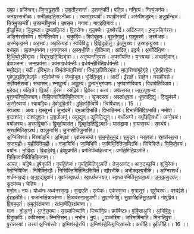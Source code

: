 

  
उप॒प्र। प्रजि॑न्वन्। जि॒न्व॒न्नु॒श॒तीः। उ॒श॒तीरु॒शन्तं॑। उ॒शन्तं॒पतिं॑। पति॒न्न। ननि॒त्यं। नित्यं॒जन॑यः। जन॑य॒स्सनी॑ळाः। सनी॑ळा॒इति॒सऽनी॑ळाः।। स्वसा॑र॒श्यावीं॑। श्यावी॒मरु॑षीं। अरु॑षीमजुष्रन्। अ॒जु॒ष्र॒न्चि॒त्रं। चि॒त्रमु॒च्छन्तीं॑। उ॒च्छन्ती॑मु॒षसं॑। उ॒षस॒न्न। नगावः॑। गाव॒इति॒गावः॑।।  
वी॒ळुचि॑त्। चि॒दृ॒ह्ळा। दृ॒ह्ळापि॒तरः॑। पि॒तरो॑नः। न॒उ॒क्थैः। उ॒क्थैरद्रिं॑। अद्रिं॑रुजन्। रु॒ज॒न्नङ्गि॑रसः। अङ्गि॑रसो॒रवे॑ण। रवे॒णॆति॒रवे॑ण।। च॒क्रुर्दि॒वः। दि॒वोबृ॑ह॒तः। बृ॒ह॒तोगा॒तुं। गा॒तुम॒स्मे। अ॒स्मेअहः॑। अ॒स्मेइत्य॒स्मे। अह॒स्वः॑। अह॒रित्यहः॑। स्व॑र्विविदुः। वि॒वि॒दुःके॒तुं। के॒तुमु॒स्राः। उ॒स्राइत्यु॒स्राः।।  
दध॑न्नृ॒तं। ऋ॒तन्ध॒नय॑न्। ध॒नय्॑नस्य। अ॒स्य॒धी॒तिं। धी॒तिमात्। आदित्। इद॒र्यः। अ॒र्योदि॑धि॒ष्वः। दि॒धि॒ष्वो॒३॒॑विभृ॑त्राः। विभृ॑त्रा॒इति॒विऽभृ॑त्राः।। अतृ॑ष्यन्तीर॒पसः॑। अ॒पसो॑यन्ति। य॒न्त्यच्छ॑। अच्छा॑दे॒वान्। दे॒वाञ्जन्म॑। जन्म॒प्रय॑सा। प्रय॑साव॒र्धय॑न्तीः। व॒र्धय॑न्ती॒रिति॑व॒र्धय॑न्तीः।।  
मथी॒द्यत्। यदीं॑। ईं॒विभृ॑तः। विभृ॑तोमात॒रिश्वा॑। विभृ॑त॒इति॑विऽभृ॑तः। मा॒त॒रिश्वा॑गृ॒हेगृ॑हे। गृ॒हेगृ॑हेश्ये॒तः। गृ॒हेगृ॑ह॒इति॑गृ॒हेऽगृ॑हे। श्ये॒तोजेन्यः॑। जेन्यो॒भूत्। भूदिति॒भूत्।। आदीं॑। ईं॒राज्ञे॑। राज्ञे॒न। नसही॑यसे। सही॑यसे॒सचा॑। सचा॒सन्। स्नादू॒त्यं॑। आदू॒त्यं॑। दू॒त्यं१॒॑भृग॑वाणः। भृग॑वाणॊविवाय। वि॒वा॒येति॑विवाय।।  
म॒हेयत्। यत्पि॒त्रे। पि॒त्रईं॑। ईं॒रसं॑। रसं॑दि॒वे। दि॒वेकः। करव॑। अव॑त्सरत्। त्स॒र॒त्पृ॒शन्यः॑। पृ॒श॒न्य॑श्चि॒कि॒त्वान्। चि॒कि॒त्वानिति॑चि॒कि॒त्वान्।। सृ॒जदस्ता॑। अस्ता॑धृष॒ता। धृ॒ष॒तादि॒द्युं। दि॒द्युम॑स्मै। अ॒स्मै॒स्वायां॑। स्वायां॑दे॒वः। दे॒वोदु॑हि॒तरि॑। दु॒हि॒तरि॒त्विषिं॑। त्विषिं॑धात्।। 15 ।।  
स्वआयः। आयः। य॒स्तुभ्यं॑। तुभ्यं॒दमे॑। दम॒आवि॒भाति॑। वि॒भाति॒नमः॑। वि॒भातीति॑वि॒ऽभाति॑। नमो॑वा। वा॒दाशा॑त्। दाशा॑दुश॒तः। उ॒श॒तोअनु॑। अनु॒द्यून्। द्यूनिति॒द्यून्।। वर्धो॑अग्ने। वर्धो॒इति॒वर्धो॑। अग्ने॒वयः॑। वयो॑अस्य। अ॒स्य॒द्वि॒बर्हाः॑। द्वि॒बर्हा॒यास॑त्। द्वि॒बर्हा॒इति॑द्वि॒ऽबर्हाः॑। यास॑द्रा॒या। रा॒यास॒रथं॑। स॒रथं॑यं। स॒रथ॒मिति॑स॒ऽरथं॑। यञ्जु॒नासि॑। जु॒नासीति॑जु॒नासि॑।।  
अ॒ग्निंविश्वाः॑। विश्वा॑अ॒भि। अ॒भिपृक्षः॑। पृक्ष॑स्सचन्ते। स॒च॒न्ते॒स॒मु॒द्रं। स॒मु॒द्र्न। नस्र॒वतः॑। स्र॒वत॑स्स॒प्त। स॒प्तय॒ह्वीः। य॒ह्वीरिति॑य॒ह्वीः।। नजा॒मिभिः॑। जा॒मिभि॒र्वि। जा॒मिभि॒रिति॑जा॒मिऽभिः॑। विचि॑किते। चि॒कि॒ते॒वयः॑। वयो॑नः। नो॒वि॒दाः। वि॒दादे॒वेषु॑। दे॒वेषु॒प्रम॑तिं। प्रम॑तिञ्चिकि॒त्वान्। प्रम॑ति॒मिति॒प्रऽम॑तिं। चि॒कि॒त्वानिति॑चि॒कि॒त्वान्।।  
आयत्। यदि॒षे। इ॒षेनृ॒पतिं॑। नृ॒पतिं॒तेजः॑। नृ॒पति॒मिति॑नृ॒ऽपतिं॑। तेज॒आन॑ट्। आन॒ट्च्छुचि॑। शुचि॒रेतः॑। रेतो॒निषि॑क्तिं। निषि॑क्तिं॒द्यौः। निसि॑क्ति॒मिति॒निऽसि॑क्तिं। द्यौर॒भीके॑। अ॒भीक॒इत्य॒भीके॑।। अ॒ग्निश्शर्धं॑। शर्ध॑मनव॒द्यं। अ॒न॒व॒द्यंयुवा॑नं। युवा॑नंस्वा॒ध्यं॑। स्वा॒ध्यं॑जनयत्। स्वा॒ध्य१॒॑मिति॑सु॒ऽआ॒ध्यं॑। ज॒न॒य॒त्सू॒दय॑त्। सू॒दय॑च्च। चेति॑च।।  
मनो॒न। नयः। योध्व॑नः अध्व॑नस्स॒द्यः। स॒द्यएति॑। एत्येकः॑। एक॑स्स॒त्रा। स॒त्रासूरः॑। सूरो॒वस्वः॑। वस्व॑ईशे। ई॒श॒इती॑शे।। राजा॑नामि॒त्रावरु॑णा। मि॒त्राव॑रुणा॒सुपा॑णी। सु॒पा॒णीगोषु॑। सु॒पा॒णीइति॑सु॒ऽपा॒णी। गोषु॑प्रि॒यं। प्रि॒यम॒मृतं॑। अ॒मृतं॒रक्ष॑माणा। रक्ष॑मा॒णॆति॒रक्ष॑माणा।।  
मानः॑। नो॒अ॒ग्ने॒। अ॒ग्ने॒स॒ख्या। स॒ख्यापित्र्या॑णि। पित्र्या॑णि॒प्र। प्रम॑र्षिष्टाः। म॒र्षि॒ष्ठाअ॒भि। अ॒भिवि॒दुः। वि॒दुष्क॒विः। क॒विस्सन्। स्निति॒सन्।। नभो॒न। नू॒पं। ू॒पञ्ज॑रि॒मा। ज॒रि॒मामि॑नाति। मि॒ना॒ति॒पु॒रा। पु॒रातस्याः॑। तस्या॑ अ॒भिश॑स्तेः। अ॒भिश॑स्ते॒रधि॑। अ॒भिश॑स्ते॒रित्य॒भिऽश॑स्तेः। अधी॑हि। इ॒हीती॑हि।। 16 ।।  
